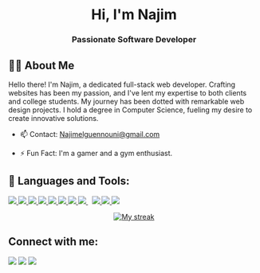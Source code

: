 <h1 align="center">Hi, I'm Najim</h1>
<h3 align="center">Passionate Software Developer</h3>

## 🙋‍♂️ About Me

Hello there! I'm Najim, a dedicated full-stack web developer. Crafting websites has been my passion, and I've lent my expertise to both clients and college students. My journey has been dotted with remarkable web design projects. I hold a degree in Computer Science, fueling my desire to create innovative solutions.

- 📫 Contact: [Najimelguennouni@gmail.com](mailto:Najimelguennouni@gmail.com)

- ⚡ Fun Fact: I'm a gamer and a gym enthusiast.

## 🚀 Languages and Tools:

<p align="left"> 
    <a href="https://www.w3.org/html/" target="_blank"> <img src="https://img.icons8.com/color/48/000000/html-5.png"/> </a> 
    <a href="https://www.w3schools.com/css/" target="_blank"> <img src="https://img.icons8.com/color/48/000000/css3.png"/> </a> 
    <a href="https://sass-lang.com/" target="_blank"> <img src="https://img.icons8.com/color/48/000000/sass.png"/> </a> 
    <a href="https://getbootstrap.com" target="_blank"> <img src="https://img.icons8.com/color/48/000000/bootstrap.png"/> </a> 
    <a href="https://developer.mozilla.org/en-US/docs/Web/JavaScript" target="_blank"> <img src="https://img.icons8.com/color/48/000000/javascript.png"/> </a>
    <a href="https://www.php.net/" target="_blank"> <img src="https://img.icons8.com/color/48/000000/php.png"/> </a> 
    <a href="https://symfony.com/" target="_blank"> <img src="https://img.icons8.com/color/48/000000/symfony.png"/> </a> 
    <a style="padding-right:8px;" href="https://www.mysql.com/" target="_blank"> <img src="https://img.icons8.com/fluent/50/000000/mysql-logo.png"/> </a>
    <a href="https://git-scm.com/" target="_blank"> <img src="https://img.icons8.com/color/48/000000/git.png"/> </a> 
    <a href="https://vuejs.org/" target="_blank"> <img src="https://img.icons8.com/color/48/000000/vue-js.png"/> </a>
    <a href="https://developer.mozilla.org/en-US/docs/Web/Guide/AJAX" target="_blank"> <img src="https://img.icons8.com/color/48/000000/ajax.png"/> </a>
</p>

<p align="center">
    <a href="https://github.com/najim-el-guennouni/github-readme-streak-stats">
        <img title="🔥 Get streak stats for your profile at git.io/streak-stats" alt="My streak" src="https://github-readme-streak-stats.herokuapp.com/?user=najim-el-guennouni&theme=black-ice&hide_border=true&stroke=0000&background=060A0CD0"/>
    </a>
</p>

## Connect with me:

<p align="left">
    <a href="https://www.linkedin.com/in/najim-el-guennouni-437183177/"><img src="https://img.icons8.com/fluent/48/000000/linkedin.png"/></a>
    <a href="https://twitter.com/guennouni_najim"><img src="https://img.icons8.com/fluent/48/000000/twitter.png"/></a>
    <a href="https://www.instagram.com/najim_el_guennouni/"><img src="https://img.icons8.com/fluent/48/000000/instagram-new.png"/></a>
</p>

